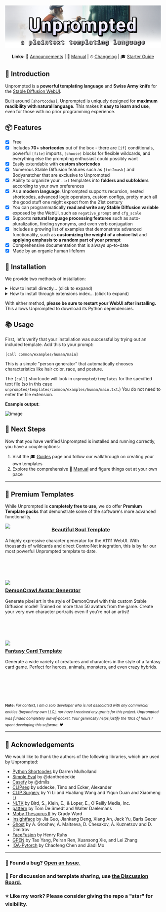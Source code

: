 <p align="center">
<img src="./images/unprompted_banner.png">
</p>

<p align="center"><strong>Links:</strong> 📣 <a href="./docs/ANNOUNCEMENTS.md">Announcements</a> | 📘 <a href="./docs/MANUAL.md">Manual</a> | ⏱ <a href="./docs/CHANGELOG.md">Changelog</a> | 🎓 <a href="./docs/GUIDE.md">Starter Guide</a></p>

## 👋 Introduction

Unprompted is a **powerful templating language** and **Swiss Army knife** for the [Stable Diffusion WebUI](https://github.com/AUTOMATIC1111/stable-diffusion-webui).

Built around `[shortcodes]`, Unprompted is uniquely designed for **maximum readibility with natural language.** This makes it **easy to learn and use**, even for those with no prior programming experience.

## 📦 Features

- [x] Free
- [x] Includes **70+ shortcodes** out of the box - there are `[if]` conditionals, powerful `[file]` imports, `[choose]` blocks for flexible wildcards, and everything else the prompting enthusiast could possibly want
- [x] Easily extendable with **custom shortcodes**
- [x] Numerous Stable Diffusion features such as `[txt2mask]` and Bodysnatcher that are exclusive to Unprompted
- [x] Ability to organize your `.txt` templates into **folders and subfolders** according to your own preferences
- [x] As **a modern language**, Unprompted supports recursion, nested shortcodes, advanced logic operators, custom configs, pretty much all the good stuff one might expect from the 21st century
- [x] You can programmatically **read and write any Stable Diffusion variable** exposed by the WebUI, such as `negative_prompt` and `cfg_scale`
- [x] Supports **natural language processing features** such as auto-pluralization, finding synonyms, and even verb conjugation
- [x] Includes a growing list of examples that demonstrate advanced functionality, such as **customizing the weight of a choice list** and **applying emphasis to a random part of your prompt**
- [x] Comprehensive documentation that is always up-to-date
- [x] Made by an organic human lifeform

## 🔧 Installation

We provide two methods of installation:

<details><summary>How to install directly... (click to expand)</summary>

1. Visit the **Extensions** tab of Automatic's WebUI.
2. Visit the **Install from URL** subtab.
3. Paste this repo's URL into the first field: `https://github.com/ThereforeGames/unprompted`
4. Click **Install**.

</details>

<details><summary>How to install through extensions index... (click to expand)</summary>

1. Visit the **Extensions** tab of Automatic's WebUI.
2. Visit the **Available** subtab.
3. Uncheck the "ads" filter and press the **Load from** button.
4. Scroll down to **Unprompted** and press the **Install** button. (Or use CTRL+F for convenience)

</details>

With either method, **please be sure to restart your WebUI after installing.** This allows Unprompted to download its Python dependencies.

## 📚 Usage

First, let's verify that your installation was successful by trying out an included template. Add this to your prompt:

`[call common/examples/human/main]`

This is a simple "person generator" that automatically chooses characteristics like hair color, race, and posture.

The `[call]` shortcode will look in `unprompted/templates` for the specified text file (so in this case `unprompted/templates/common/examples/human/main.txt`.) You do not need to enter the file extension.

**Example output:**

![image](https://github.com/ThereforeGames/unprompted/assets/95403634/2549646a-8003-4fc0-9bac-2b1011c93f7c)

## 🚀 Next Steps

Now that you have verified Unprompted is installed and running correctly, you have a couple options:

1. Visit the 🎓 [Guides](./docs/GUIDE.md) page and follow our walkthrough on creating your own templates
2. Explore the comprehensive 📘 [Manual](./docs/MANUAL.md) and figure things out at your own pace

---

## 🛒 Premium Templates

While Unprompted is **completely free to use**, we do offer **Premium Template packs** that demonstrate some of the software's more advanced functionality.

<img align="left" src="https://i.ibb.co/hsW7yCN/promo-box-beautiful-soul.png" width=150>

### [Beautiful Soul Template](https://payhip.com/b/L1uNF)
A highly expressive character generator for the A1111 WebUI. With thousands of wildcards and direct ControlNet integration, this is by far our most powerful Unprompted template to date.</strong>
<br/>
<br/>
<br/>
<br/>
<br/>
<br/>
<img align="left" src="https://i.postimg.cc/nhchddM9/Demon-Crawl-Avatar-Generator-Box.png" width=150>

### [DemonCrawl Avatar Generator](https://payhip.com/b/qLUX9)
Generate pixel art in the style of DemonCrawl with this custom Stable Diffusion model! Trained on more than 50 avatars from the game. Create your very own character portraits even if you're not an artist!
<br/>
<br/>
<br/>
<br/>
<br/>
<br/>
<img align="left" src="https://i.ibb.co/1MSpHL4/Fantasy-Card-Template2.png" width=150>

### [Fantasy Card Template](https://payhip.com/b/hdgNR)
Generate a wide variety of creatures and characters in the style of a fantasy card game. Perfect for heroes, animals, monsters, and even crazy hybrids.
<br/>
<br/>
<br/>
<br/>
<br/>
<br/>
<br/>
<sub>**Note:** *For context, I am a solo developer who is not associated with any commercial entities (beyond my own LLC), nor have I received any grants for this project. Unprompted was funded completely out-of-pocket. Your generosity helps justify the 100s of hours I spent developing this software. ❤️*</sub>

---

## 🙏 Acknowledgements

We would like to thank the authors of the following libraries, which are used by Unprompted:

- [Python Shortcodes](https://www.dmulholl.com/dev/shortcodes.html) by Darren Mulholland
- [Simple Eval](https://github.com/danthedeckie/simpleeval) by @danthedeckie
- [Casefy](https://github.com/dmlls/python-casefy) by @dmlls
- [CLIPseg](https://github.com/timojl/clipseg) by uddecke, Timo and Ecker, Alexander
- [CLIP Surgery](https://github.com/xmed-lab/CLIP_Surgery) by Yi Li and Hualiang Wang and Yiqun Duan and Xiaomeng Li
- [NLTK](https://github.com/nltk/nltk) by Bird, S., Klein, E., & Loper, E., O'Reilly Media, Inc.
- [pattern](https://github.com/clips/pattern) by Tom De Smedt and Walter Daelemans
- [Moby Thesaurus II](http://onlinebooks.library.upenn.edu/webbin/gutbook/lookup?num=3202) by Grady Ward
- [Insightface](https://github.com/deepinsight/insightface) by Jia Guo, Jiankang Deng, Xiang An, Jack Yu, Baris Gecer
- [Ghost](https://github.com/ai-forever/ghost) by A. Groshev, A. Maltseva, D. Chesakov, A. Kuznetsov and D. Dimitrov
- [FaceFusion](https://github.com/facefusion/facefusion) by Henry Ruhs
- [GPEN](https://github.com/yangxy/GPEN) by Tao Yang, Peiran Ren, Xuansong Xie, and Lei Zhang
- [IQA-Pytorch](https://github.com/chaofengc/IQA-PyTorch) by Chaofeng Chen and Jiadi Mo

---

### 🐛 Found a bug? [Open an Issue.](https://github.com/ThereforeGames/unprompted/issues)

### 💬 For discussion and template sharing, use [the Discussion Board.](https://github.com/ThereforeGames/unprompted/discussions)

### ⭐ Like my work? Please consider giving the repo a "star" for visibility.
